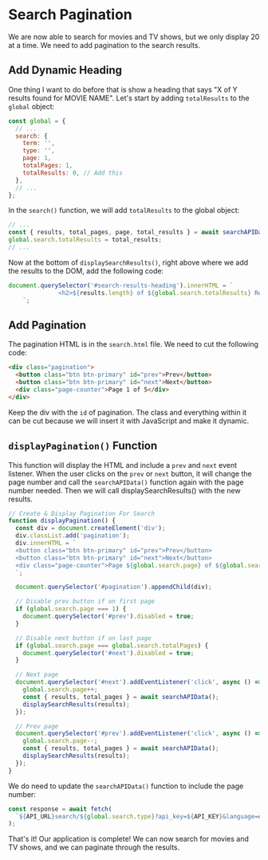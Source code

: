 # Search Pagination

We are now able to search for movies and TV shows, but we only display 20 at a time. We need to add pagination to the search results.

## Add Dynamic Heading

One thing I want to do before that is show a heading that says "X of Y results found for MOVIE NAME". Let's start by adding `totalResults` to the `global` object:

```js
const global = {
  // ...
  search: {
    term: '',
    type: '',
    page: 1,
    totalPages: 1,
    totalResults: 0, // Add this
  },
  // ...
};
```

In the `search()` function, we will add `totalResults` to the global object:

```js
// ...
const { results, total_pages, page, total_results } = await searchAPIData();
global.search.totalResults = total_results;
// ...
```

Now at the bottom of `displaySearchResults()`, right above where we add the results to the DOM, add the following code:

```js
document.querySelector('#search-results-heading').innerHTML = `
              <h2>${results.length} of ${global.search.totalResults} Results for ${global.search.term}</h2>
    `;
```

## Add Pagination

The pagination HTML is in the `search.html` file. We need to cut the following code:

```html
<div class="pagination">
  <button class="btn btn-primary" id="prev">Prev</button>
  <button class="btn btn-primary" id="next">Next</button>
  <div class="page-counter">Page 1 of 5</div>
</div>
```

Keep the div with the `id` of pagination. The class and everything within it can be cut because we will insert it with JavaScript and make it dynamic.

## `displayPagination()` Function

This function will display the HTML and include a `prev` and `next` event listener. When the user clicks on the `prev` or `next` button, it will change the page number and call the `searchAPIData()` function again with the page number needed. Then we will call displaySearchResults() with the new results.

```js
// Create & Display Pagination For Search
function displayPagination() {
  const div = document.createElement('div');
  div.classList.add('pagination');
  div.innerHTML = `
  <button class="btn btn-primary" id="prev">Prev</button>
  <button class="btn btn-primary" id="next">Next</button>
  <div class="page-counter">Page ${global.search.page} of ${global.search.totalPages}</div>
  `;

  document.querySelector('#pagination').appendChild(div);

  // Disable prev button if on first page
  if (global.search.page === 1) {
    document.querySelector('#prev').disabled = true;
  }

  // Disable next button if on last page
  if (global.search.page === global.search.totalPages) {
    document.querySelector('#next').disabled = true;
  }

  // Next page
  document.querySelector('#next').addEventListener('click', async () => {
    global.search.page++;
    const { results, total_pages } = await searchAPIData();
    displaySearchResults(results);
  });

  // Prev page
  document.querySelector('#prev').addEventListener('click', async () => {
    global.search.page--;
    const { results, total_pages } = await searchAPIData();
    displaySearchResults(results);
  });
}
```

We do need to update the `searchAPIData()` function to include the page number:

```js
const response = await fetch(
  `${API_URL}search/${global.search.type}?api_key=${API_KEY}&language=en-US&query=${global.search.term}&page=${global.search.page}`
);
```

That's it! Our application is complete! We can now search for movies and TV shows, and we can paginate through the results.
